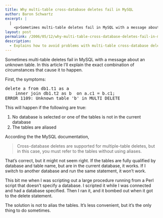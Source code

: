 ```yaml
---
title: Why multi-table cross-database deletes fail in MySQL
author: Baron Schwartz
excerpt: |
  |
    <p>Sometimes multi-table deletes fail in MySQL with a message about an unknown table.  In this article I'll explain the exact combination of circumstances that cause it to happen.</p>
layout: post
permalink: /2006/05/12/why-multi-table-cross-database-deletes-fail-in-mysql/
description:
  - Explains how to avoid problems with multi-table cross-database deletes in MySQL.
---
```

Sometimes multi-table deletes fail in MySQL with a message about an unknown table. In this article I&#8217;ll explain the exact combination of circumstances that cause it to happen.

First, the symptoms:

<pre>delete a from db1.t1 as a
    inner join db1.t2 as b  on a.c1 = b.c1;
ERROR 1109: Unknown table 'b' in MULTI DELETE</pre>

This will happen if the following are true:

1.  No database is selected or one of the tables is not in the current database
2.  The tables are aliased

According the the MySQL documentation,

<blockquote cite="http://dev.mysql.com/doc/refman/5.1/en/delete.html">
  <p>
    Cross-database deletes are supported for multiple-table deletes, but in this case, you must refer to the tables without using aliases.
  </p>
</blockquote>

That&#8217;s correct, but it might not seem right. If the tables are fully qualified by database and table name, but are in the current database, it works. If I switch to another database and run the same statement, it won&#8217;t work.

This bit me when I was scripting out a large procedure running from a Perl script that doesn&#8217;t specify a database. I scripted it while I was connected and had a database specified. Then I ran it, and it bombed out when it got to the delete statement.

The solution is not to alias the tables. It&#8217;s less convenient, but it&#8217;s the only thing to do sometimes.